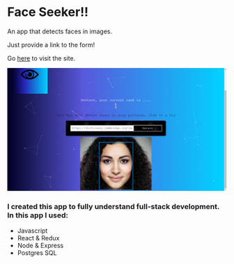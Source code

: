 # Face Seeker!!

An app that detects faces in images.

Just provide a link to the form!

Go [here](https://face-seeker.herokuapp.com) to visit the site.


![Main Page](Face-Seeker.png)


### I created this app to fully understand full-stack development. In this app I used:
* Javascript
* React & Redux
* Node & Express
* Postgres SQL



